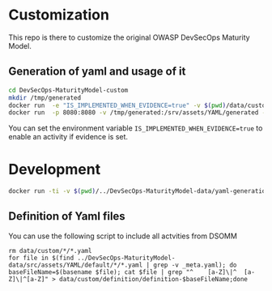 # Customization
This repo is there to customize the original OWASP DevSecOps Maturity Model.

## Generation of yaml and usage of it
```bash
cd DevSecOps-MaturityModel-custom
mkdir /tmp/generated
docker run  -e "IS_IMPLEMENTED_WHEN_EVIDENCE=true" -v $(pwd)/data/custom:/var/www/html/src/assets/YAML/custom -v /tmp/generated:/var/www/html/src/assets/YAML/generated wurstbrot/dsomm-yaml-generation
docker run  -p 8080:8080 -v /tmp/generated:/srv/assets/YAML/generated -v $(pwd)/evidence-images:/srv/assets/evidence-images wurstbrot/dsomm:latest
```
You can set the environment variable `IS_IMPLEMENTED_WHEN_EVIDENCE=true` to enable an activity if evidence is set.
 # Development
 ```bash
docker run -ti -v $(pwd)/../DevSecOps-MaturityModel-data/yaml-generation/generateDimensions.php:/var/www/html/yaml-generation/generateDimensions.php  -v $(pwd)/../DevSecOps-MaturityModel-data/yaml-generation/:/var/www/html/yaml-generation/  -e "IS_IMPLEMENTED_WHEN_EVIDENCE=true" -v $(pwd)/data/custom:/var/www/html/src/assets/YAML/custom -v $(pwd)/generated:/var/www/html/src/assets/YAML/generated  wurstbrot/dsomm-yaml-generation bash
```

## Definition of Yaml files
You can use the following script to include all actvities from DSOMM
```
rm data/custom/*/*.yaml 
for file in $(find ../DevSecOps-MaturityModel-data/src/assets/YAML/default/*/*.yaml | grep -v _meta.yaml); do baseFileName=$(basename $file); cat $file | grep "^    [a-Z]\|^  [a-Z]\|^[a-Z]" > data/custom/definition/definition-$baseFileName;done
```
